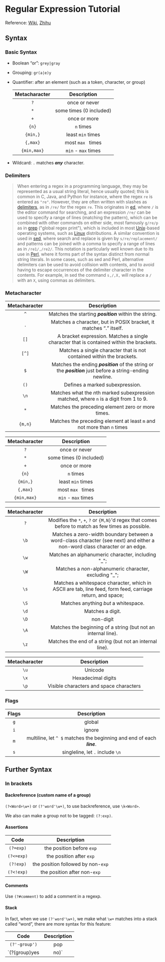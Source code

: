 # Regular Expression Tutorial

Reference: [Wiki](https://en.wikipedia.org/wiki/Regular_expression), [Zhihu](https://zhuanlan.zhihu.com/p/308626540)

## Syntax

### Basic Syntax

- Boolean “or”: `grey|gray`

- Grouping: `gr(a|e)y` 

- Quantifier: after an element (such as a token, character, or group)

  | Metacharacter |       Description       |
  | :-----------: | :---------------------: |
  |      `?`      |      once or never      |
  |      `*`      | some times (0 included) |
  |      `+`      |      once or more       |
  |     `{n}`     |        `n` times        |
  |   `{min,}`    |    least `min` times    |
  |   `{,max}`    |    most `max ` times    |
  |  `{min,max}`  |   `min` - `max` times   |

  

- Wildcard: `.` matches ***any*** character.

### Delimiters

> When entering a regex in a programming language, they may be represented as a usual string literal, hence usually quoted; this is common in C, Java, and Python for instance, where the regex `re` is entered as `"re"`. However, they are often written with slashes as [delimiters](https://en.wikipedia.org/wiki/Delimiter), as in `/re/` for the regex `re`. This originates in [ed](https://en.wikipedia.org/wiki/Ed_(text_editor)), where `/` is the editor command for searching, and an expression `/re/` can be used to specify a range of lines (matching the pattern), which can be combined with other commands on either side, most famously `g/re/p` as in [grep](https://en.wikipedia.org/wiki/Grep) ("global regex print"), which is included in most [Unix](https://en.wikipedia.org/wiki/Unix)-based operating systems, such as [Linux](https://en.wikipedia.org/wiki/Linux) distributions. A similar convention is used in [sed](https://en.wikipedia.org/wiki/Sed), where search and replace is given by `s/re/replacement/` and patterns can be joined with a comma to specify a range of lines as in `/re1/,/re2/`. This notation is particularly well known due to its use in [Perl](https://en.wikipedia.org/wiki/Perl), where it forms part of the syntax distinct from normal string literals. In some cases, such as sed and Perl, alternative delimiters can be used to avoid collision with contents, and to avoid having to escape occurrences of the delimiter character in the contents. For example, in sed the command `s,/,X,` will replace a `/` with an `X`, using commas as delimiters.

### Metacharacter

| Metacharacter |                         Description                          |
| :-----------: | :----------------------------------------------------------: |
|      `^`      |    Matches the starting ***position*** within the string.    |
|      `.`      | Matches a character, but in POSIX bracket, it matches “.” itself. |
|`[]`|A bracket expression. Matches a single character that is contained within the brackets.|
|     `[^]`     | Matches a single character that is not contained within the brackets. |
|      `$`      | Matches the ending ***position*** of the string or the ***position*** just before a string-ending newline. |
|     `()`      |               Defines a marked subexpression.                |
|     `\n`      | Matches what the *n*th marked subexpression matched, where `n` is a digit from 1 to 9. |
|      `*`      |      Matches the preceding element zero or more times.       |
|    `{m,n}`    | Matches the preceding element at least `m` and not more than `n` times |

| Metacharacter |       Description       |
| :-----------: | :---------------------: |
|      `?`      |      once or never      |
|      `*`      | some times (0 included) |
|      `+`      |      once or more       |
|     `{n}`     |        `n` times        |
|   `{min,}`    |    least `min` times    |
|   `{,max}`    |    most `max ` times    |
|  `{min,max}`  |   `min` - `max` times   |

| Metacharacter |                         Description                          |
| :-----------: | :----------------------------------------------------------: |
|      `?`      | Modifies the `*`, `+`, `?` or `{M,N}`'d regex that comes before to match as few times as possible. |
|     `\b`      | Matches a zero-width boundary between a word-class character (see next) and either a non-word class character or an edge. |
|     `\w`      |      Matches an alphanumeric character, including "_";       |
|     `\W`      |    Matches a *non*-alphanumeric character, excluding "_";    |
|     `\s`      | Matches a whitespace character, which in ASCII are tab, line feed, form feed, carriage return, and space; |
|     `\S`      |             Matches anything *but* a whitespace.             |
|     `\d`      |                       Matches a digit.                       |
|     `\D`      |                          non-digit                           |
|     `\A`      | Matches the beginning of a string (but not an internal line). |
|     `\z`      |   Matches the end of a string (but not an internal line).    |

| Metacharacter |               Description               |
| :-----------: | :-------------------------------------: |
|     `\u`      |                 Unicode                 |
|     `\x`      |           Hexadecimal digits            |
|     `\p`      | Visible characters and space characters |

### Flags

| Flags |                         Description                          |
| :---: | :----------------------------------------------------------: |
|  `g`  |                            global                            |
|  `i`  |                            ignore                            |
|  `m`  | multiline, let `^ $` matches the beginning and end of each ***line***. |
|  `s`  |               singleline, let `.` include `\n`               |

## Further Syntax

### In brackets

#### Backreference (custom name of a group)

`(?<Word>\w+)` or `(?'word'\w+)`, to use backreference, use `\k<Word>`.

We also can make a group not to be tagged: `(?:exp)`.

#### Assertions

|    Code    |            Description             |
| :--------: | :--------------------------------: |
| `(?=exp)`  |     the position before `exp`      |
| `(?<=exp)` |      the position after `exp`      |
| `(?!exp)`  | the position followed by non-`exp` |
| `(?<!exp)` |    the position after non-`exp`    |

#### Comments

Use `(?#comment)` to add a comment in a regexp.

#### Stack

In fact, when we use `(?'word'\w+)`, we make what `\w+` matches into a stack called “word”, there are more syntax for this feature:

|        Code        |                         Description                          |
| :----------------: | :----------------------------------------------------------: |
|   `(?'-group')`    |                             pop                              |
| `(?(group)yes|no)` | if there are some items in “group” stack, then match `yes`, otherwise `no` |



